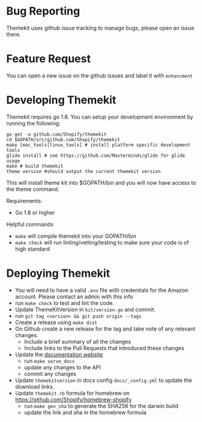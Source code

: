 # Bug Reporting

Themekit uses github issue tracking to manage bugs, please open an issue there.

# Feature Request

You can open a new issue on the github issues and label it with `enhancment`

# Developing Themekit

Themekit requires go 1.8. You can setup your development environment by running the following:

```
go get -u github.com/Shopify/themekit
cd $GOPATH/src/github.com/Shopify/themekit
make [mac_tools|linux_tools] # install platform specific development tools
glide install # see https://github.com/Masterminds/glide for glide usage
make # build themekit
theme version #should output the current themekit version
```

This will install theme kit into $GOPATH/bin and you will now have access to the theme command.

Requirements:

- Go 1.8 or higher

Helpful commands

- `make` will compile themekit into your GOPATH/bin
- `make check` will run linting/vetting/testing to make sure your code is of high standard

# Deploying Themekit

- You will need to have a valid `.env` file with credentials for the Amazon account. Please contact an admin with this info
- run `make check` to test and lint the code.
- Update ThemeKitVersion in `kit/version.go` and commit.
- run `git tag <version> && git push origin --tags`
- Create a release using `make dist`
- On Github create a new release for the tag and take note of any relevant changes.
  - Include a brief summary of all the changes
  - Include links to the Pull Requests that introduced these changes
- Update the [documentation website](https://shopify.github.io/themekit/)
  - run `make serve_docs`
  - update any changes to the API
  - commit any changes
- Update `themekitversion` in docs config `docs/_config.yml` to update the download links.
- Update `themekit.rb` formula for homebrew on https://github.com/Shopify/homebrew-shopify
  - run `make gen_sha` to generate the SHA256 for the darwin build
  - update the link and sha in the homebrew formula
